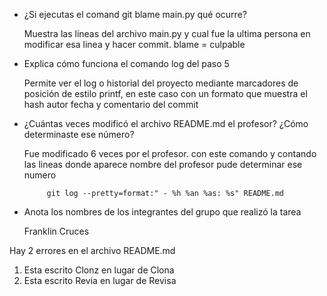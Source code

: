 
- ¿Si ejecutas el comand git blame main.py qué ocurre?
  
   Muestra las líneas del archivo main.py y cual fue la ultima persona en modificar esa linea y hacer commit.  blame = culpable

- Explica cómo funciona el comando log del paso 5
  
   Permite ver el log o historial del proyecto mediante marcadores de posición de estilo printf, en este caso con un formato que muestra el hash autor fecha y comentario del commit

- ¿Cuántas veces modificó el archivo README.md el profesor? ¿Cómo determinaste ese número?
  
   Fue modificado 6 veces por el profesor.
   con este comando y contando las lineas donde aparece nombre del profesor pude determinar ese numero
  
           git log --pretty=format:" - %h %an %as: %s" README.md

- Anota los nombres de los integrantes del grupo que realizó la tarea
  
   Franklin Cruces


Hay 2 errores en el archivo README.md
   1. Esta escrito Clonz en lugar de Clona
   2. Esta escrito Revia en lugar de Revisa
